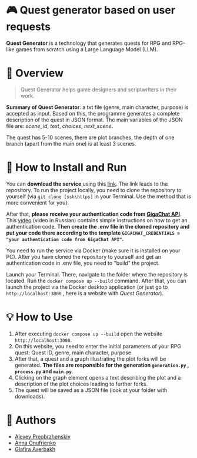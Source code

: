 # :video_game: Quest generator based on user requests

**Quest Generator** is a technology that generates quests for RPG and RPG-like games from scratch using a Large Language Model (LLM).

# :page_facing_up: Overview

> Quest Generator helps game designers and scriptwriters in their work.

**Summary of Quest Generator**: a txt file (genre, main character, purpose) is accepted as input. Based on this, the programme generates a complete description of the quest in JSON format. The main variables of the JSON file are: _scene_id_, _text_, _choices_, _next_scene_. 

The quest has 5-10 scenes, there are plot branches, the depth of one branch (apart from the main one) is at least 3 scenes. 

# :paperclip: How to Install and Run 

You can **download the service** using this [link](https://github.com/Gjils/gamedev-ai-2025). The link leads to the repository. To run the project locally, you need to clone the repository to yourself (via ``git clone [ssh\https]`` in your Terminal. Use the method that is more convenient for you).

After that, **please receive your authentication code from [GigaChat API](https://developers.sber.ru/portal/gigachat-and-api)**. This [video](https://youtu.be/HAg-GFKl1rc?si=8ycwwz9qZYffwIks) (video in Russian) contains simple instructions on how to get an authentication code. **Then create the .env file in the cloned repository and put your code there according to the template ``GIGACHAT_CREDENTIALS = "your authentication code from GigaChat API"``.**

You need to run the service via Docker (make sure it is installed on your PC). After you have cloned the repository to yourself and get an authentication code in .env file, you need to "build" the project. 

Launch your Terminal. There, navigate to the folder where the repository is located. Run the `docker compose up --build` command. After that, you can launch the project via the Docker desktop application (or just go to ```http://localhost:3000``` , here is a website with _Quest Generator_).

# :bulb: How to Use 

1. After executing ``docker compose up --build`` open the website ``http://localhost:3000``.
2. On this website, you need to enter the initial parameters of your RPG quest: Quest ID, genre, main character, purpose. 
3. After that, a quest and a graph illustrating the plot forks will be generated. **The files are responsible for the generation `generation.py` , `process.py` and `main.py`**.
4. Clicking on the graph element opens a text describing the plot and a description of the plot choices leading to further forks.
5. The quest will be saved as a JSON file (look at your folder with downloads).

# :dizzy: Authors
* [Alexey Preobrzhenskiy](https://github.com/Gjils)
* [Anna Onufrienko](https://github.com/osisochka)
* [Glafira Averbakh](https://github.com/firadaro)

